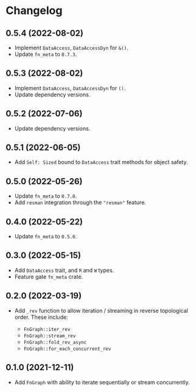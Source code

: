 # Changelog

## 0.5.4 (2022-08-02)

* Implement `DataAccess`, `DataAccessDyn` for `&()`.
* Update `fn_meta` to `0.7.3`.

## 0.5.3 (2022-08-02)

* Implement `DataAccess`, `DataAccessDyn` for `()`.
* Update dependency versions.

## 0.5.2 (2022-07-06)

* Update dependency versions.

## 0.5.1 (2022-06-05)

* Add `Self: Sized` bound to `DataAccess` trait methods for object safety.

## 0.5.0 (2022-05-26)

* Update `fn_meta` to `0.7.0`.
* Add `resman` integration through the `"resman"` feature.

## 0.4.0 (2022-05-22)

* Update `fn_meta` to `0.5.0`.

## 0.3.0 (2022-05-15)

* Add `DataAccess` trait, and `R` and `W` types.
* Feature gate `fn_meta` crate.

## 0.2.0 (2022-03-19)

* Add `_rev` function to allow iteration / streaming in reverse topological order. These include:

    - `FnGraph::iter_rev`
    - `FnGraph::stream_rev`
    - `FnGraph::fold_rev_async`
    - `FnGraph::for_each_concurrent_rev`

## 0.1.0 (2021-12-11)

* Add `FnGraph` with ability to iterate sequentially or stream concurrently.
